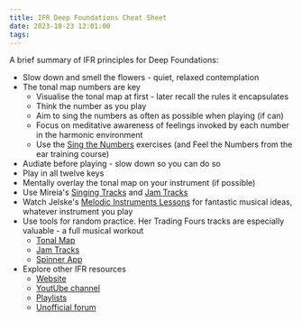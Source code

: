 ```yaml
---
title: IFR Deep Foundations Cheat Sheet
date: 2023-10-23 12:01:00
tags:
---
```


A brief summary of IFR principles for Deep Foundations:

- Slow down and smell the flowers - quiet, relaxed contemplation
- The tonal map numbers are key
  - Visualise the tonal map at first - later recall the rules it encapsulates
  - Think the number as you play
  - Aim to sing the numbers as often as possible when playing (if can)
  - Focus on meditative awareness of feelings invoked by each number in the harmonic environment
  - Use the [Sing the Numbers](https://improviseforreal.com/products/sing-numbers-1-ifr-tonal-map) exercises (and Feel the Numbers from the ear training course)
- Audiate before playing - slow down so you can do so
- Play in all twelve keys
- Mentally overlay the tonal map on your instrument (if possible)
- Use Mireia's [Singing Tracks](https://forum.improviseforreal.com/c/audio-tracks/) and [Jam Tracks](https://forum.improviseforreal.com/c/jam-tracks/)
- Watch Jelske's [Melodic Instruments Lessons](https://forum.improviseforreal.com/c/melodic-instruments-lessons/) for fantastic musical ideas, whatever instrument you play
- Use tools for random practice. Her Trading Fours tracks are especially valuable - a full musical workout
  - [Tonal Map](https://parameters.musicpracticetools.net/?file=/examples/IFR-Tonal-Map-Start.yaml)
  - [Jam Tracks](https://parameters.musicpracticetools.net/?file=https://blog.fullmeasure.uk/_steves/IFR-Jam-Tracks-Media.yaml&mediaRoot=d3rl7arpgnbsx6.cloudfront.net/j1_7w_mp3)
  - [Spinner App](https://spinner.fullmeasure.uk/)
- Explore other IFR resources
  - [Website](https://improviseforreal.com/)
  - [YoutUbe channel](https://www.youtube.com/user/ImproviseForReal)
  - [Playlists](https://open.spotify.com/user/r1x9tinjo7r8t6xjezroxzb9n)
  - [Unofficial forum](https://improviseforum.com)
